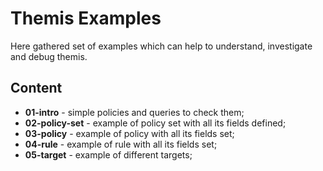 # Themis Examples

Here gathered set of examples which can help to understand, investigate and debug themis.

## Content
- **01-intro** - simple policies and queries to check them;
- **02-policy-set** - example of policy set with all its fields defined;
- **03-policy** - example of policy with all its fields set;
- **04-rule** - example of rule with all its fields set;
- **05-target** - example of different targets;
